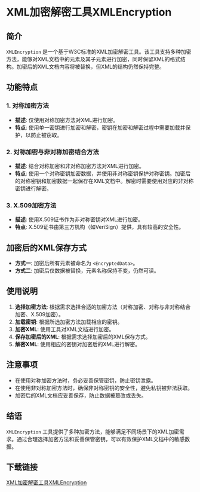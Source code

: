 # XML加密解密工具XMLEncryption

## 简介

`XMLEncryption` 是一个基于W3C标准的XML加密解密工具。该工具支持多种加密方法，能够对XML文档中的元素及其子元素进行加密，同时保留XML的格式结构。加密后的XML文档内容将被替换，但XML的结构仍然保持完整。

## 功能特点

### 1. 对称加密方法

- **描述**: 仅使用对称加密方法对XML进行加密。
- **特点**: 使用单一密钥进行加密和解密，密钥在加密和解密过程中需要加载并保护，以防止被窃取。

### 2. 对称加密与非对称加密结合方法

- **描述**: 结合对称加密和非对称加密方法对XML进行加密。
- **特点**: 使用一个对称密钥加密数据，并使用非对称密钥保护对称密钥。加密后的对称密钥和加密数据一起保存在XML文档中。解密时需要使用对应的非对称密钥进行解密。

### 3. X.509加密方法

- **描述**: 使用X.509证书作为非对称密钥对XML进行加密。
- **特点**: X.509证书由第三方机构（如VeriSign）提供，具有较高的安全性。

## 加密后的XML保存方式

- **方式一**: 加密后所有元素被命名为 `<EncryptedData>`。
- **方式二**: 加密后仅数据被替换，元素名称保持不变，仍然可读。

## 使用说明

1. **选择加密方法**: 根据需求选择合适的加密方法（对称加密、对称与非对称结合加密、X.509加密）。
2. **加载密钥**: 根据所选加密方法加载相应的密钥。
3. **加密XML**: 使用工具对XML文档进行加密。
4. **保存加密后的XML**: 根据需求选择加密后的XML保存方式。
5. **解密XML**: 使用相应的密钥对加密后的XML进行解密。

## 注意事项

- 在使用对称加密方法时，务必妥善保管密钥，防止密钥泄露。
- 在使用非对称加密方法时，确保非对称密钥的安全性，避免私钥被非法获取。
- 加密后的XML文档应妥善保存，防止数据被篡改或丢失。

## 结语

`XMLEncryption` 工具提供了多种加密方法，能够满足不同场景下的XML加密需求。通过合理选择加密方法和妥善保管密钥，可以有效保护XML文档中的敏感数据。

## 下载链接

[XML加密解密工具XMLEncryption](https://pan.quark.cn/s/e32944039370)